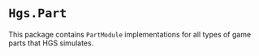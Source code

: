 # `Hgs.Part`

This package contains `PartModule` implementations for all types of game parts that HGS simulates.